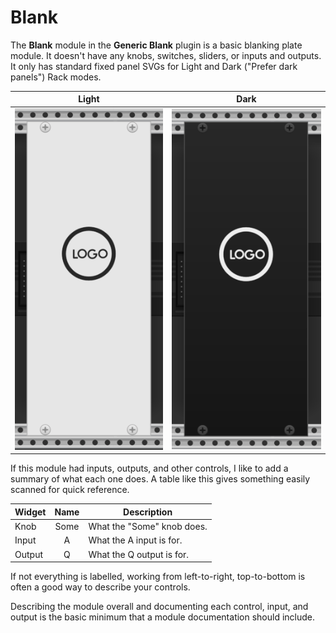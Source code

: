 # Blank

The **Blank** module in the **Generic Blank** plugin is a basic blanking plate module.
It doesn't have any knobs, switches, sliders, or inputs and outputs.
It only has standard fixed panel SVGs for Light and Dark ("Prefer dark panels") Rack modes.

| Light | Dark |
| :--: | :--: |
| ![Preview of the Generic Blank module (light)](./image/Blank.png) | ![Preview of the Generic Blank module (dark)](./image/Blank-dark.png) |

If this module had inputs, outputs, and other controls, I like to add a summary of what each one does.
A table like this gives something easily scanned for quick reference.

| Widget | Name | Description |
| -- | :--: | -- |
| Knob | Some | What the "Some" knob does. |
| Input | A | What the A input is for. |
| Output | Q | What the Q output is for. |

If not everything is labelled, working from left-to-right, top-to-bottom is often a good way to describe your controls.

Describing the module overall and documenting each control, input, and output is the basic minimum that a module documentation should include.